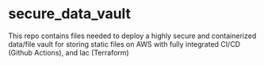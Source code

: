 # secure_data_vault
This repo contains files needed to deploy a highly secure and containerized data/file vault for storing static files on AWS with fully integrated CI/CD (Github Actions), and Iac (Terraform)
